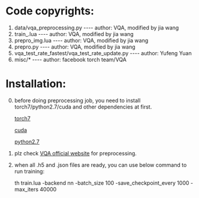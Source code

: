 # Code copyrights:

1.	data/vqa_preprocessing.py 			---- author: VQA, modified by jia wang
2.	train_.lua 		 			---- author: VQA, modified by jia wang
3.	prepro_img.lua 					---- author: VQA, modified by jia wang
4.	prepro.py					---- author: VQA, modified by jia wang
5.	vqa_test_rate_fastest/vqa_test_rate_update.py	---- author: Yufeng Yuan
6.	misc/*						---- author: facebook torch team/VQA



# Installation:

0. before doing preprocessing job, you need to install torch7/python2.7/cuda and other dependencies at first.

	[torch7](http://torch.ch/)

	[cuda](https://developer.nvidia.com/cuda-zone)
	
	[python2.7](https://www.python.org/download/releases/2.7)

1. plz check [VQA official website](https://github.com/VT-vision-lab/VQA_LSTM_CNN) for preprocessing.
	
	
2. when all .h5 and .json files are ready, you can use below command to run training:

	th train.lua -backend nn -batch_size 100 -save_checkpoint_every 1000  -max_iters 40000
